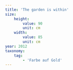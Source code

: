 ```yaml
---
title: 'The garden is within'
size:
    height:
        value: 90
        unit: cm
    width:
        value: 85
        unit: cm
year: 2012
taxonomy:
    tag:
        - 'Farbe auf Gold'
---
```


